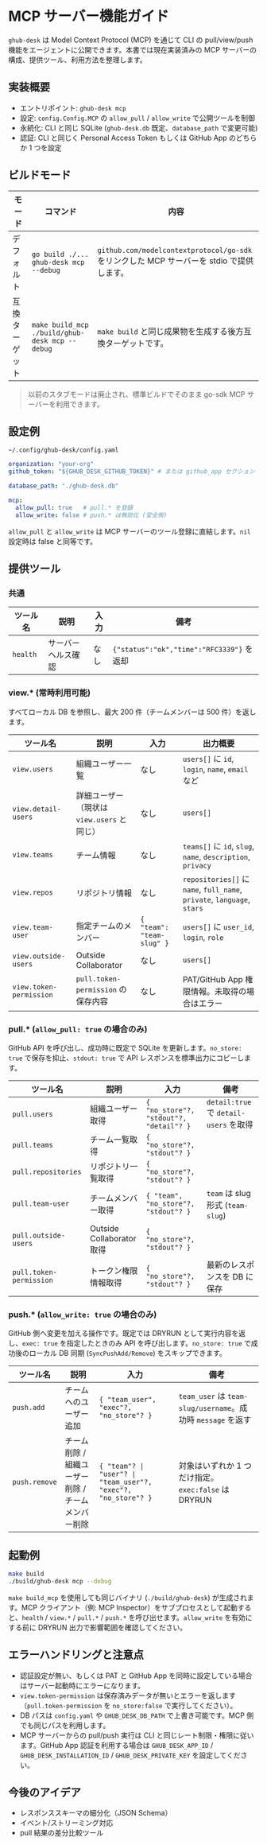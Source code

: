 # MCP サーバー機能ガイド

`ghub-desk` は Model Context Protocol (MCP) を通じて CLI の pull/view/push 機能をエージェントに公開できます。本書では現在実装済みの MCP サーバーの構成、提供ツール、利用方法を整理します。

## 実装概要
- エントリポイント: `ghub-desk mcp`
- 設定: `config.Config.MCP` の `allow_pull` / `allow_write` で公開ツールを制御
- 永続化: CLI と同じ SQLite (`ghub-desk.db` 既定、`database_path` で変更可能)
- 認証: CLI と同じく Personal Access Token もしくは GitHub App のどちらか 1 つを設定

## ビルドモード
| モード | コマンド | 内容 |
| --- | --- | --- |
| デフォルト | `go build ./...`<br>`ghub-desk mcp --debug` | `github.com/modelcontextprotocol/go-sdk` をリンクした MCP サーバーを stdio で提供します。|
| 互換ターゲット | `make build_mcp`<br>`./build/ghub-desk mcp --debug` | `make build` と同じ成果物を生成する後方互換ターゲットです。|

> 以前のスタブモードは廃止され、標準ビルドでそのまま go-sdk MCP サーバーを利用できます。

## 設定例
`~/.config/ghub-desk/config.yaml`

```yaml
organization: "your-org"
github_token: "${GHUB_DESK_GITHUB_TOKEN}" # または github_app セクション

database_path: "./ghub-desk.db"

mcp:
  allow_pull: true   # pull.* を登録
  allow_write: false # push.* は無効化 (安全側)
```

`allow_pull` と `allow_write` は MCP サーバーのツール登録に直結します。`nil` 設定時は false と同等です。

## 提供ツール
### 共通
| ツール名 | 説明 | 入力 | 備考 |
| --- | --- | --- | --- |
| `health` | サーバーヘルス確認 | なし | `{"status":"ok","time":"RFC3339"}` を返却 |

### view.* (常時利用可能)
すべてローカル DB を参照し、最大 200 件（チームメンバーは 500 件）を返します。

| ツール名 | 説明 | 入力 | 出力概要 |
| --- | --- | --- | --- |
| `view.users` | 組織ユーザー一覧 | なし | `users[]` に `id`, `login`, `name`, `email` など |
| `view.detail-users` | 詳細ユーザー（現状は `view.users` と同じ） | なし | `users[]` |
| `view.teams` | チーム情報 | なし | `teams[]` に `id`, `slug`, `name`, `description`, `privacy` |
| `view.repos` | リポジトリ情報 | なし | `repositories[]` に `name`, `full_name`, `private`, `language`, `stars` |
| `view.team-user` | 指定チームのメンバー | `{ "team": "team-slug" }` | `users[]` に `user_id`, `login`, `role` |
| `view.outside-users` | Outside Collaborator | なし | `users[]` |
| `view.token-permission` | `pull.token-permission` の保存内容 | なし | PAT/GitHub App 権限情報。未取得の場合はエラー |

### pull.* (`allow_pull: true` の場合のみ)
GitHub API を呼び出し、成功時に既定で SQLite を更新します。`no_store: true` で保存を抑止、`stdout: true` で API レスポンスを標準出力にコピーします。

| ツール名 | 説明 | 入力 | 備考 |
| --- | --- | --- | --- |
| `pull.users` | 組織ユーザー取得 | `{ "no_store"?, "stdout"?, "detail"? }` | `detail:true` で `detail-users` を取得 |
| `pull.teams` | チーム一覧取得 | `{ "no_store"?, "stdout"? }` |  |
| `pull.repositories` | リポジトリ一覧取得 | `{ "no_store"?, "stdout"? }` |  |
| `pull.team-user` | チームメンバー取得 | `{ "team", "no_store"?, "stdout"? }` | `team` は slug 形式 (`team-slug`) |
| `pull.outside-users` | Outside Collaborator 取得 | `{ "no_store"?, "stdout"? }` |  |
| `pull.token-permission` | トークン権限情報取得 | `{ "no_store"?, "stdout"? }` | 最新のレスポンスを DB に保存 |

### push.* (`allow_write: true` の場合のみ)
GitHub 側へ変更を加える操作です。既定では DRYRUN として実行内容を返し、`exec: true` を指定したときのみ API を呼び出します。`no_store: true` で成功後のローカル DB 同期 (`SyncPushAdd/Remove`) をスキップできます。

| ツール名 | 説明 | 入力 | 備考 |
| --- | --- | --- | --- |
| `push.add` | チームへのユーザー追加 | `{ "team_user", "exec"?, "no_store"? }` | `team_user` は `team-slug/username`。成功時 `message` を返す |
| `push.remove` | チーム削除 / 組織ユーザー削除 / チームメンバー削除 | `{ "team"? \| "user"? \| "team_user"?, "exec"?, "no_store"? }` | 対象はいずれか 1 つだけ指定。`exec:false` は DRYRUN |

## 起動例
```bash
make build
./build/ghub-desk mcp --debug
```

`make build_mcp` を使用しても同じバイナリ (`./build/ghub-desk`) が生成されます。MCP クライアント（例: MCP Inspector）をサブプロセスとして起動すると、`health` / `view.*` / `pull.*` / `push.*` を呼び出せます。`allow_write` を有効にする前に DRYRUN 出力で影響範囲を確認してください。

## エラーハンドリングと注意点
- 認証設定が無い、もしくは PAT と GitHub App を同時に設定している場合はサーバー起動時にエラーになります。
- `view.token-permission` は保存済みデータが無いとエラーを返します（`pull.token-permission` を `no_store:false` で実行してください）。
- DB パスは `config.yaml` や `GHUB_DESK_DB_PATH` で上書き可能です。MCP 側でも同じパスを利用します。
- MCP サーバーからの pull/push 実行は CLI と同じレート制限・権限に従います。GitHub App 認証を利用する場合は `GHUB_DESK_APP_ID` / `GHUB_DESK_INSTALLATION_ID` / `GHUB_DESK_PRIVATE_KEY` を設定してください。

## 今後のアイデア
- レスポンススキーマの細分化（JSON Schema）
- イベント/ストリーミング対応
- pull 結果の差分比較ツール
